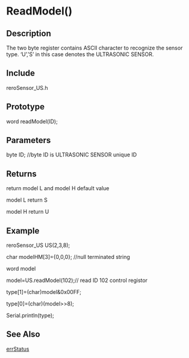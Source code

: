# ReadModel() #

## Description ##
The two byte register contains ASCII character to recognize the sensor type. ‘U’,’S’ in this case denotes the ULTRASONIC SENSOR.

## Include ##
reroSensor_US.h

## Prototype ##
word readModel(ID);
  
## Parameters ##
byte ID; //byte ID is ULTRASONIC SENSOR unique ID

## Returns ##
return model L and model H default value

model L return S

model H return U

## Example ##
reroSensor_US US(2,3,8);

char modelHM[3]={0,0,0}; //null terminated string 

word model

model=US.readModel(102);// read ID 102 control registor

type[1]=(char)model&0x00FF;
  
type[0]=(char)(model>>8);

Serial.println(type);
  
## See Also ##
[errStatus](https://github.com/duckwalker/Cytron-Ultrasonic-Sensor-Arduino-Library/blob/wiki/example/Error%20Status.md)

